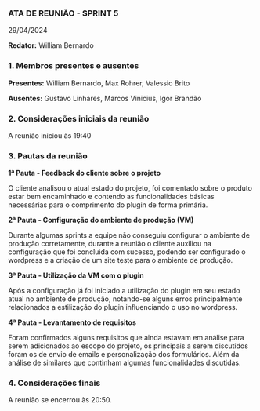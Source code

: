 ### ATA DE REUNIÃO - SPRINT 5
29/04/2024

**Redator:** William Bernardo

### 1. Membros presentes e ausentes
**Presentes:** William Bernardo, Max Rohrer, Valessio Brito

**Ausentes:** Gustavo Linhares, Marcos Vinicius, Igor Brandão

### 2. Considerações iniciais da reunião

A reunião iniciou às 19:40

### 3. Pautas da reunião

**1ª Pauta - Feedback do cliente sobre o projeto**

O cliente analisou o atual estado do projeto, foi comentado sobre o produto estar bem encaminhado e contendo as funcionalidades básicas necessárias para o comprimento do plugin de forma primária.

**2ª Pauta - Configuração do ambiente de produção (VM)**

Durante algumas sprints a equipe não conseguiu configurar o ambiente de produção corretamente, durante a reunião o cliente auxiliou na configuração que foi concluida com sucesso, podendo ser configurado o wordpress e a criação de um site teste para o ambiente de produção.

**3ª Pauta - Utilização da VM com o plugin**

Após a configuração já foi iniciado a utilização do plugin em seu estado atual no ambiente de produção, notando-se alguns erros principalmente relacionados a estilização do plugin influenciando o uso no wordpress.

**4ª Pauta - Levantamento de requisitos**

Foram confirmados alguns requisitos que ainda estavam em análise para serem adicionados ao escopo do projeto, os principais a serem discutidos foram os de envio de emails e personalização dos formulários. Além da análise de similares que continham algumas funcionalidades discutidas.

### 4. Considerações finais

A reunião se encerrou às 20:50.
